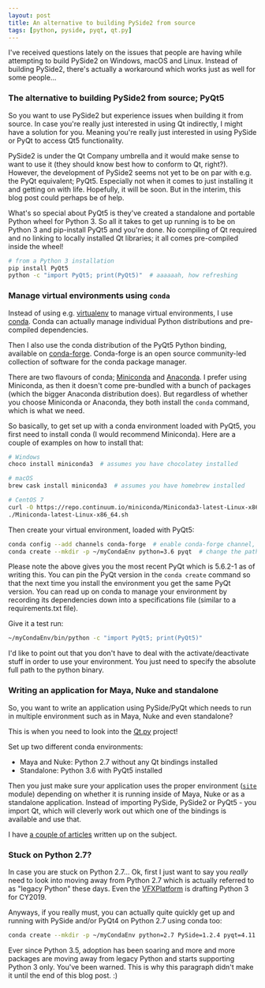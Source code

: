 ```yaml
---
layout: post
title: An alternative to building PySide2 from source
tags: [python, pyside, pyqt, qt.py]
---
```


I've received questions lately on the issues that people are having while attempting to build PySide2 on Windows, macOS and Linux. Instead of building PySide2, there's actually a workaround which works just as well for some people...

<!--more-->

### The alternative to building PySide2 from source; PyQt5

So you want to use PySide2 but experience issues when building it from source. In case you're really just interested in using Qt indirectly, I might have a solution for you. Meaning you're really just interested in using PySide or PyQt to access Qt5 functionality.

PySide2 is under the Qt Company umbrella and it would make sense to want to use it (they should know best how to conform to Qt, right?). However, the development of PySide2 seems not yet to be on par with e.g. the PyQt equivalent; PyQt5. Especially not when it comes to just installing it and getting on with life. Hopefully, it will be soon. But in the interim, this blog post could perhaps be of help.

What's so special about PyQt5 is they've created a standalone and portable Python wheel for Python 3. So all it takes to get up running is to be on Python 3 and pip-install PyQt5 and you're done. No compiling of Qt required and no linking to locally installed Qt libraries; it all comes pre-compiled inside the wheel!

```bash
# from a Python 3 installation
pip install PyQt5
python -c "import PyQt5; print(PyQt5)"  # aaaaaah, how refreshing
```

### Manage virtual environments using `conda`

Instead of using e.g. [virtualenv](https://virtualenv.pypa.io/en/stable/) to manage virtual environments, I use [conda](https://conda.io/docs/using/). Conda can actually manage individual Python distributions and pre-compiled dependencies.

Then I also use the conda distribution of the PyQt5 Python binding, available on [conda-forge](https://conda-forge.github.io). Conda-forge is an open source community-led collection of software for the conda package manager.

There are two flavours of conda; [Miniconda](https://conda.io/miniconda.html) and [Anaconda](https://anaconda.org). I prefer using Miniconda, as then it doesn't come pre-bundled with a bunch of packages (which the bigger Anaconda distribution does). But regardless of whether you choose Miniconda or Anaconda, they both install the `conda` command, which is what we need.

So basically, to get set up with a conda environment loaded with PyQt5, you first need to install conda (I would recommend Miniconda). Here are a couple of examples on how to install that:

```bash
# Windows
choco install miniconda3  # assumes you have chocolatey installed

# macOS
brew cask install miniconda3  # assumes you have homebrew installed

# CentOS 7
curl -O https://repo.continuum.io/miniconda/Miniconda3-latest-Linux-x86_64.sh
./Miniconda-latest-Linux-x86_64.sh
```

Then create your virtual environment, loaded with PyQt5:

```bash
conda config --add channels conda-forge  # enable conda-forge channel, which contains the PyQt5 distributions
conda create --mkdir -p ~/myCondaEnv python=3.6 pyqt  # change the path into where you want your Python env
```

Please note the above gives you the most recent PyQt which is 5.6.2-1 as of writing this. You can pin the PyQt version in the `conda create` command so that the next time you install the environment you get the same PyQt version. You can read up on conda to manage your environment by recording its dependencies down into a specifications file (similar to a requirements.txt file).

Give it a test run:

```bash
~/myCondaEnv/bin/python -c "import PyQt5; print(PyQt5)"
```

I'd like to point out that you don't have to deal with the activate/deactivate stuff in order to use your environment. You just need to specify the absolute full path to the python binary.


### Writing an application for Maya, Nuke and standalone

So, you want to write an application using PySide/PyQt which needs to run in multiple environment such as in Maya, Nuke and even standalone?

This is when you need to look into the [Qt.py](https://github.com/mottosso/Qt.py) project!

Set up two different conda environments:

- Maya and Nuke: Python 2.7 without any Qt bindings installed
- Standalone: Python 3.6 with PyQt5 installed

Then you just make sure your application uses the proper environment ([`site`](https://docs.python.org/3/library/site.html) module) depending on whether it is running inside of Maya, Nuke or as a standalone application. Instead of importing PySide, PySide2 or PyQt5 - you import Qt, which will cleverly work out which one of the bindings is available and use that.

I have [a couple of articles](https://fredrikaverpil.github.io/blog/tag/qtpy/) written up on the subject.


### Stuck on Python 2.7?

In case you are stuck on Python 2.7... Ok, first I just want to say you *really* need to look into moving away from Python 2.7 which is actually referred to as "legacy Python" these days. Even the [VFXPlatform](https://www.vfxplatform.com) is drafting Python 3 for CY2019.

Anyways, if you really must, you can actually quite quickly get up and running with PySide and/or PyQt4 on Python 2.7 using conda too:

```bash
conda create --mkdir -p ~/myCondaEnv python=2.7 PySide=1.2.4 pyqt=4.11.4
```

Ever since Python 3.5, adoption has been soaring and more and more packages are moving away from legacy Python and starts supporting Python 3 only. You've been warned. This is why this paragraph didn't make it until the end of this blog post. :)
